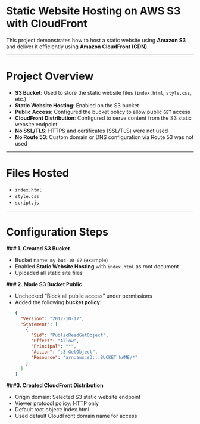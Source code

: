 # **Static Website Hosting on AWS S3 with CloudFront**

This project demonstrates how to host a static website using **Amazon S3** and deliver it efficiently using **Amazon CloudFront (CDN)**.

---
# **Project Overview**

- **S3 Bucket**: Used to store the static website files (`index.html`, `style.css`, etc.)
- **Static Website Hosting**: Enabled on the S3 bucket
- **Public Access**: Configured the bucket policy to allow public `GET` access
- **CloudFront Distribution**: Configured to serve content from the S3 static website endpoint
- **No SSL/TLS**: HTTPS and certificates (SSL/TLS) were not used
- **No Route 53**: Custom domain or DNS configuration via Route 53 was not used

---

# **Files Hosted**

- `index.html`
- `style.css`
- `script.js`

---

# **Configuration Steps**

**### 1. Created S3 Bucket**
- Bucket name: `my-buc-10-07` (example)
- Enabled **Static Website Hosting** with `index.html` as root document
- Uploaded all static site files

**### 2. Made S3 Bucket Public**
- Unchecked “Block all public access” under permissions
- Added the following **bucket policy**:
  ```json
  {
    "Version": "2012-10-17",
    "Statement": [
      {
        "Sid": "PublicReadGetObject",
        "Effect": "Allow",
        "Principal": "*",
        "Action": "s3:GetObject",
        "Resource": "arn:aws:s3:::BUCKET_NAME/*"
      }
    ]
  }
  
**###3. Created CloudFront Distribution**
- Origin domain: Selected S3 static website endpoint
- Viewer protocol policy: HTTP only
- Default root object: index.html
- Used default CloudFront domain name for access


